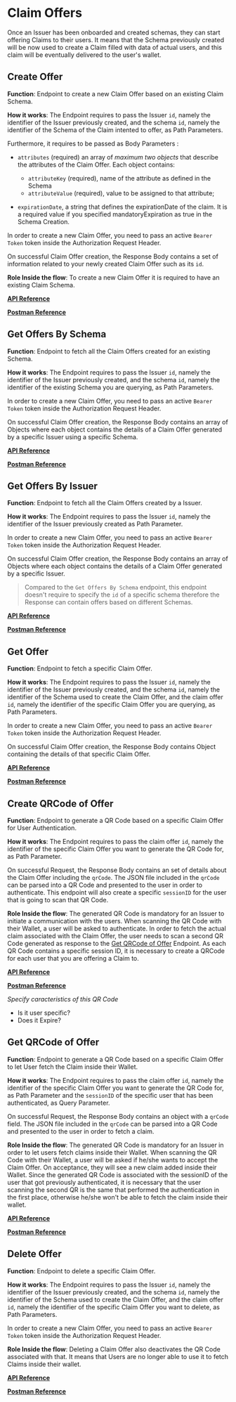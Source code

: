 # Claim Offers

Once an Issuer has been onboarded and created schemas, they can start offering Claims to their users. It means that the Schema previously created will be now used to create a Claim filled with data of actual users, and this claim will be eventually delivered to the user's wallet. 

## Create Offer

**Function**: Endpoint to create a new Claim Offer based on an existing Claim Schema.

**How it works**: The Endpoint requires to pass the Issuer `id`, namely the identifier of the Issuer previously created, and the schema `id`, namely the identifier of the Schema of the Claim intented to offer, as Path Parameters. 

Furthermore, it requires to be passed as Body Parameters :

- `attributes` (required) an array of *maximum two objects* that describe the attributes of the Claim Offer.
Each object contains: 
    - `attributeKey` (required), name of the attribute as defined in the Schema
    - `attributeValue` (required), value to be assigned to that attribute;

- `expirationDate`, a string that defines the expirationDate of the claim. It is a required value if you specified mandatoryExpiration as true in the Schema Creation.

In order to create a new Claim Offer, you need to pass an active `Bearer Token` token inside the Authorization Request Header.

On successful Claim Offer creation, the Response Body contains a set of information related to your newly created Claim Offer such as its `id`.

**Role Inside the flow**: To create a new Claim Offer it is required to have an existing Claim Schema. 

**[API Reference](https://api-staging.polygonid.com/#tag/Onboarding-Orgs/operation/CreateAccountManagement)**

**[Postman Reference](https://web.postman.co/workspace/My-Workspace~ef6b645d-1b41-44d0-80fa-29f8f99bea63/request/19130748-e3215056-5796-42b9-b9cb-bf8a543837a8)**

## Get Offers By Schema 

**Function**: Endpoint to fetch all the Claim Offers created for an existing Schema.

**How it works**: The Endpoint requires to pass the Issuer `id`, namely the identifier of the Issuer previously created, and the schema `id`, namely the identifier of the existing Schema you are querying, as Path Parameters. 

In order to create a new Claim Offer, you need to pass an active `Bearer Token` token inside the Authorization Request Header.

On successful Claim Offer creation, the Response Body contains an array of Objects where each object contains the details of a Claim Offer generated by a specific Issuer using a specific Schema.

**[API Reference](https://api-staging.polygonid.com/#tag/Onboarding-Orgs/operation/CreateAccountManagement)**

**[Postman Reference](https://web.postman.co/workspace/My-Workspace~ef6b645d-1b41-44d0-80fa-29f8f99bea63/request/19130748-e3215056-5796-42b9-b9cb-bf8a543837a8)**

## Get Offers By Issuer 

**Function**: Endpoint to fetch all the Claim Offers created by a Issuer.

**How it works**: The Endpoint requires to pass the Issuer `id`, namely the identifier of the Issuer previously created as Path Parameter. 

In order to create a new Claim Offer, you need to pass an active `Bearer Token` token inside the Authorization Request Header.

On successful Claim Offer creation, the Response Body contains an array of Objects where each object contains the details of a Claim Offer generated by a specific Issuer.

> Compared to the `Get Offers By Schema` endpoint, this endpoint doesn't require to specify the `id` of a specific schema therefore the Response can contain offers based on different Schemas. 

**[API Reference](https://api-staging.polygonid.com/#tag/Onboarding-Orgs/operation/CreateAccountManagement)**

**[Postman Reference](https://web.postman.co/workspace/My-Workspace~ef6b645d-1b41-44d0-80fa-29f8f99bea63/request/19130748-e3215056-5796-42b9-b9cb-bf8a543837a8)**

## Get Offer

**Function**: Endpoint to fetch a specific Claim Offer.

**How it works**: The Endpoint requires to pass the Issuer `id`, namely the identifier of the Issuer previously created, and the schema `id`, namely the identifier of the Schema used to create the Claim Offer, and the claim offer `id`, namely the identifier of the specific Claim Offer you are querying, as Path Parameters.

In order to create a new Claim Offer, you need to pass an active `Bearer Token` token inside the Authorization Request Header.

On successful Claim Offer creation, the Response Body contains Object containing the details of that specific Claim Offer.

**[API Reference](https://api-staging.polygonid.com/#tag/Onboarding-Orgs/operation/CreateAccountManagement)**

**[Postman Reference](https://web.postman.co/workspace/My-Workspace~ef6b645d-1b41-44d0-80fa-29f8f99bea63/request/19130748-e3215056-5796-42b9-b9cb-bf8a543837a8)**

## Create QRCode of Offer

**Function**: Endpoint to generate a QR Code based on a specific Claim Offer for User Authentication.

**How it works**: The Endpoint requires to pass the claim offer `id`, namely the identifier of the specific Claim Offer you want to generate the QR Code for, as Path Parameter.

On successful Request, the Response Body contains an set of details about the Claim Offer including the `qrCode`. The JSON file included in the `qrCode` can be parsed into a QR Code and presented to the user in order to authenticate. This endpoint will also create a specific `sessionID` for the user that is going to scan that QR Code.

**Role Inside the flow**: The generated QR Code is mandatory for an Issuer to initiate a communication with the users. When scanning the QR Code with their Wallet, a user will be asked to authenticate. In order to fetch the actual claim associated with the Claim Offer, the user needs to scan a second QR Code generated as response to the [Get QRCode of Offer](#get-qrcode-of-offer) Endpoint. As each QR Code contains a specific session ID, it is necessary to create a QRCode for each user that you are offering a Claim to.

**[API Reference](https://api-staging.polygonid.com/#tag/Onboarding-Orgs/operation/CreateAccountManagement)**

**[Postman Reference](https://web.postman.co/workspace/My-Workspace~ef6b645d-1b41-44d0-80fa-29f8f99bea63/request/19130748-e3215056-5796-42b9-b9cb-bf8a543837a8)**

*Specify caracteristics of this QR Code* 
- Is it user specific?
- Does it Expire? 

## Get QRCode of Offer

**Function**: Endpoint to generate a QR Code based on a specific Claim Offer to let User fetch the Claim inside their Wallet.

**How it works**: The Endpoint requires to pass the claim offer `id`, namely the identifier of the specific Claim Offer you want to generate the QR Code for, as Path Parameter and the `sessionID` of the specific user that has been authenticated, as Query Parameter.

On successful Request, the Response Body contains an object with a `qrCode` field. The JSON file included in the `qrCode` can be parsed into a QR Code and presented to the user in order to fetch a claim.

**Role Inside the flow**: The generated QR Code is mandatory for an Issuer in order to let users fetch claims inside their Wallet. When scanning the QR Code with their Wallet, a user will be asked if he/she wants to accept the Claim Offer. On acceptance, they will see a new claim added inside their Wallet. Since the generated QR Code is associated with the sessionID of the user that got previously authenticated, it is necessary that the user scanning the second QR is the same that performed the authentication in the first place, otherwise he/she won't be able to fetch the claim inside their wallet.

**[API Reference](https://api-staging.polygonid.com/#tag/Onboarding-Orgs/operation/CreateAccountManagement)**

**[Postman Reference](https://web.postman.co/workspace/My-Workspace~ef6b645d-1b41-44d0-80fa-29f8f99bea63/request/19130748-e3215056-5796-42b9-b9cb-bf8a543837a8)**

## Delete Offer

**Function**: Endpoint to delete a specific Claim Offer.

**How it works**: The Endpoint requires to pass the Issuer `id`, namely the identifier of the Issuer previously created, and the schema `id`, namely the identifier of the Schema used to create the Claim Offer, and the claim offer `id`, namely the identifier of the specific Claim Offer you want to delete, as Path Parameters.

In order to create a new Claim Offer, you need to pass an active `Bearer Token` token inside the Authorization Request Header.

**Role Inside the flow**: Deleting a Claim Offer also deactivates the QR Code associated with that. It means that Users are no longer able to use it to fetch Claims inside their wallet.

**[API Reference](https://api-staging.polygonid.com/#tag/Onboarding-Orgs/operation/CreateAccountManagement)**

**[Postman Reference](https://web.postman.co/workspace/My-Workspace~ef6b645d-1b41-44d0-80fa-29f8f99bea63/request/19130748-e3215056-5796-42b9-b9cb-bf8a543837a8)**